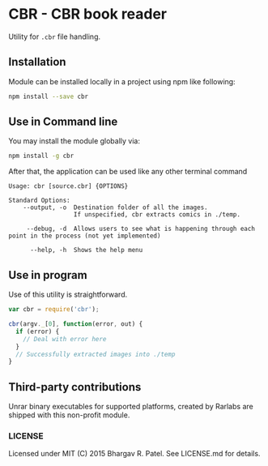# CBR - CBR book reader

Utility for `.cbr` file handling.

## Installation

Module can be installed locally in a project using npm like following:

```Bash
npm install --save cbr
```

## Use in Command line

You may install the module globally via:
```Bash
npm install -g cbr
```
After that, the application can be used like any other terminal command
```
Usage: cbr [source.cbr] {OPTIONS}

Standard Options:
    --output, -o  Destination folder of all the images.
                  If unspecified, cbr extracts comics in ./temp.

     --debug, -d  Allows users to see what is happening through each point in the process (not yet implemented)

      --help, -h  Shows the help menu

```

## Use in program

Use of this utility is straightforward.

```Javascript
var cbr = require('cbr');

cbr(argv._[0], function(error, out) {
  if (error) {
    // Deal with error here
  }
  // Successfully extracted images into ./temp
}
```

## Third-party contributions
Unrar binary executables for supported platforms, created by Rarlabs are shipped with this non-profit module.

### LICENSE

Licensed under MIT (C) 2015 Bhargav R. Patel. See LICENSE.md for details.
